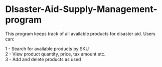 # DIsaster-Aid-Supply-Management-program

This program keeps track of all available products for disaster aid. Users can:

1 - Search for available products by SKU  
2 - View product quantity, price, tax amount etc.  
3 - Add and delete products as used  
